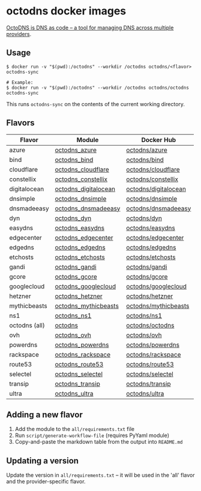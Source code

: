 # octodns docker images

[OctoDNS is DNS as code – a tool for managing DNS across multiple providers](https://github.com/octodns/octodns).

## Usage

```
$ docker run -v "$(pwd):/octodns" --workdir /octodns octodns/<flavor> octodns-sync

# Example:
$ docker run -v "$(pwd):/octodns" --workdir /octodns octodns/octodns octodns-sync
```

This runs `octodns-sync` on the contents of the current working directory.

## Flavors

| Flavor | Module | Docker Hub |
|--------|--------|------------|
| azure | [octodns_azure](https://github.com/octodns/octodns-azure) | [octodns/azure](https://hub.docker.com/r/octodns/azure) |
| bind | [octodns_bind](https://github.com/octodns/octodns-bind) | [octodns/bind](https://hub.docker.com/r/octodns/bind) |
| cloudflare | [octodns_cloudflare](https://github.com/octodns/octodns-cloudflare) | [octodns/cloudflare](https://hub.docker.com/r/octodns/cloudflare) |
| constellix | [octodns_constellix](https://github.com/octodns/octodns-constellix) | [octodns/constellix](https://hub.docker.com/r/octodns/constellix) |
| digitalocean | [octodns_digitalocean](https://github.com/octodns/octodns-digitalocean) | [octodns/digitalocean](https://hub.docker.com/r/octodns/digitalocean) |
| dnsimple | [octodns_dnsimple](https://github.com/octodns/octodns-dnsimple) | [octodns/dnsimple](https://hub.docker.com/r/octodns/dnsimple) |
| dnsmadeeasy | [octodns_dnsmadeeasy](https://github.com/octodns/octodns-dnsmadeeasy) | [octodns/dnsmadeeasy](https://hub.docker.com/r/octodns/dnsmadeeasy) |
| dyn | [octodns_dyn](https://github.com/octodns/octodns-dyn) | [octodns/dyn](https://hub.docker.com/r/octodns/dyn) |
| easydns | [octodns_easydns](https://github.com/octodns/octodns-easydns) | [octodns/easydns](https://hub.docker.com/r/octodns/easydns) |
| edgecenter | [octodns_edgecenter](https://github.com/octodns/octodns-edgecenter) | [octodns/edgecenter](https://hub.docker.com/r/octodns/edgecenter) |
| edgedns | [octodns_edgedns](https://github.com/octodns/octodns-edgedns) | [octodns/edgedns](https://hub.docker.com/r/octodns/edgedns) |
| etchosts | [octodns_etchosts](https://github.com/octodns/octodns-etchosts) | [octodns/etchosts](https://hub.docker.com/r/octodns/etchosts) |
| gandi | [octodns_gandi](https://github.com/octodns/octodns-gandi) | [octodns/gandi](https://hub.docker.com/r/octodns/gandi) |
| gcore | [octodns_gcore](https://github.com/octodns/octodns-gcore) | [octodns/gcore](https://hub.docker.com/r/octodns/gcore) |
| googlecloud | [octodns_googlecloud](https://github.com/octodns/octodns-googlecloud) | [octodns/googlecloud](https://hub.docker.com/r/octodns/googlecloud) |
| hetzner | [octodns_hetzner](https://github.com/octodns/octodns-hetzner) | [octodns/hetzner](https://hub.docker.com/r/octodns/hetzner) |
| mythicbeasts | [octodns_mythicbeasts](https://github.com/octodns/octodns-mythicbeasts) | [octodns/mythicbeasts](https://hub.docker.com/r/octodns/mythicbeasts) |
| ns1 | [octodns_ns1](https://github.com/octodns/octodns-ns1) | [octodns/ns1](https://hub.docker.com/r/octodns/ns1) |
| octodns (all) | [octodns](https://github.com/octodns/octodns) | [octodns/octodns](https://hub.docker.com/r/octodns/octodns) |
| ovh | [octodns_ovh](https://github.com/octodns/octodns-ovh) | [octodns/ovh](https://hub.docker.com/r/octodns/ovh) |
| powerdns | [octodns_powerdns](https://github.com/octodns/octodns-powerdns) | [octodns/powerdns](https://hub.docker.com/r/octodns/powerdns) |
| rackspace | [octodns_rackspace](https://github.com/octodns/octodns-rackspace) | [octodns/rackspace](https://hub.docker.com/r/octodns/rackspace) |
| route53 | [octodns_route53](https://github.com/octodns/octodns-route53) | [octodns/route53](https://hub.docker.com/r/octodns/route53) |
| selectel | [octodns_selectel](https://github.com/octodns/octodns-selectel) | [octodns/selectel](https://hub.docker.com/r/octodns/selectel) |
| transip | [octodns_transip](https://github.com/octodns/octodns-transip) | [octodns/transip](https://hub.docker.com/r/octodns/transip) |
| ultra | [octodns_ultra](https://github.com/octodns/octodns-ultra) | [octodns/ultra](https://hub.docker.com/r/octodns/ultra) |

## Adding a new flavor

1. Add the module to the `all/requirements.txt` file
2. Run `script/generate-workflow-file` (requires PyYaml module)
3. Copy-and-paste the markdown table from the output into `README.md`

## Updating a version

Update the version in `all/requirements.txt` – it will be used in the 'all' flavor and the provider-specific flavor.
